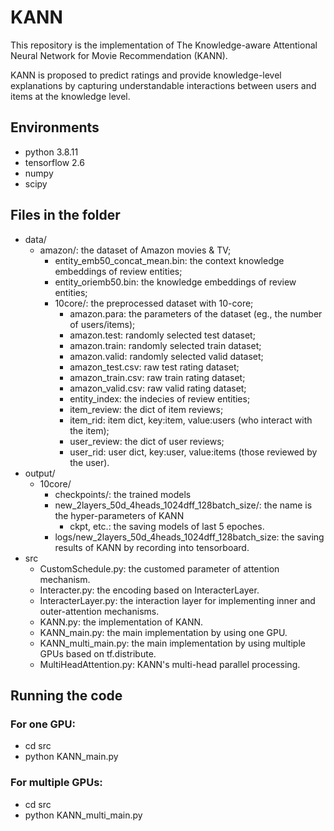 # KANN
This repository is the implementation of The Knowledge-aware Attentional Neural Network for Movie Recommendation (KANN).

KANN is proposed to predict ratings and provide knowledge-level explanations by capturing understandable interactions between users and items at the knowledge level.
## Environments
- python 3.8.11
- tensorflow 2.6
- numpy
- scipy
## Files in the folder
- data/
  - amazon/: the dataset of Amazon movies & TV;
    - entity_emb50_concat_mean.bin: the context knowledge embeddings of review entities;
    - entity_oriemb50.bin: the knowledge embeddings of review entities;
    - 10core/: the preprocessed dataset with 10-core;
      - amazon.para: the parameters of the dataset (eg., the number of users/items);
      - amazon.test: randomly selected test dataset;
      - amazon.train: randomly selected train dataset;
      - amazon.valid: randomly selected valid dataset;
      - amazon_test.csv: raw test rating dataset;
      - amazon_train.csv: raw train rating dataset;
      - amazon_valid.csv: raw valid rating dataset;
      - entity_index: the indecies of review entities;
      - item_review: the dict of item reviews;
      - item_rid: item dict, key:item, value:users (who interact with the item);
      - user_review: the dict of user reviews;
      - user_rid: user dict, key:user, value:items (those reviewed by the user).
- output/
  - 10core/
    - checkpoints/: the trained models
    - new_2layers_50d_4heads_1024dff_128batch_size/: the name is the hyper-parameters of KANN
      - ckpt, etc.: the saving models of last 5 epoches.
    - logs/new_2layers_50d_4heads_1024dff_128batch_size: the saving results of KANN by recording into tensorboard.
- src
  - CustomSchedule.py: the customed parameter of attention mechanism.
  - Interacter.py: the encoding based on InteracterLayer.
  - InteracterLayer.py: the interaction layer for implementing inner and outer-attention mechanisms.
  - KANN.py: the implementation of KANN.
  - KANN_main.py: the main implementation by using one GPU.
  - KANN_multi_main.py: the main implementation by using multiple GPUs based on tf.distribute.
  - MultiHeadAttention.py: KANN's multi-head parallel processing.
## Running the code
### For one GPU:
- cd src
- python KANN_main.py
### For multiple GPUs:
- cd src
- python KANN_multi_main.py
